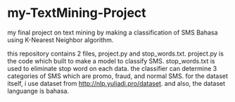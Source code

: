 # my-TextMining-Project
my final project on text mining by making a classification of SMS Bahasa using K-Nearest Neighbor algorithm.

this repository contains 2 files, project.py and stop_words.txt. project.py is the code which built to make a model to classify SMS. stop_words.txt is used to eliminate stop word on each data. the classifier can determine 3 categories of SMS which are promo, fraud, and normal SMS. for the dataset itself, i use dataset from http://nlp.yuliadi.pro/dataset. and also, the dataset languange is bahasa.
